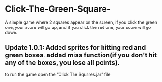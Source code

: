# Click-The-Green-Square-
A simple game where 2 squares appear on the screen, if you click the green one, your score will go up, and if you click the red one, your score will go down.

Update 1.0.1: Added sprites for hitting red and green boxes, added miss function(if you don't hit any of the boxes, you lose all points).
--------------------------------------------------------------------------------------------------------------------------------
to run the game open the "Click The Squares.jar" file

